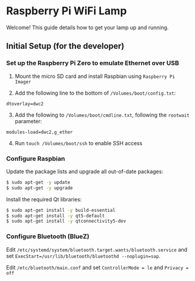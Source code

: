 # Raspberry Pi WiFi Lamp

Welcome! This guide details how to get your lamp up and running.

## Initial Setup (for the developer)

### Set up the Raspberry Pi Zero to emulate Ethernet over USB

1. Mount the micro SD card and install Raspbian using `Raspberry Pi Imager`

2. Add the following line to the bottom of `/Volumes/boot/config.txt`:

```
dtoverlay=dwc2
```

3. Add the following to `/Volumes/boot/cmdline.txt`, following the `rootwait`
parameter:

```
modules-load=dwc2,g_ether
```

4. Run `touch /Volumes/boot/ssh` to enable SSH access

### Configure Raspbian

Update the package lists and upgrade all out-of-date packages:

```bash
$ sudo apt-get -y update
$ sudo apt-get -y upgrade
```

Install the required Qt libraries:

```bash
$ sudo apt-get install -y build-essential
$ sudo apt-get install -y qt5-default
$ sudo apt-get install -y qtconnectivity5-dev
```

### Configure Bluetooth (BlueZ)

Edit `/etc/systemd/system/bluetooth.target.wants/bluetooth.service` and set
`ExecStart=/usr/lib/bluetooth/bluetoothd --noplugin=sap`.

Edit `/etc/bluetooth/main.conf` and set `ControllerMode = le` and
`Privacy = off`
